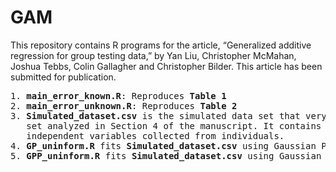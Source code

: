 # GAM

This repository contains R programs for the article, “Generalized additive regression for group testing data,” by Yan Liu, Christopher McMahan, Joshua Tebbs, Colin Gallagher and Christopher Bilder. This article has been submitted for publication.

<pre>
1. <b>main_error_known.R</b>: Reproduces <b>Table 1</b>
2. <b>main_error_unknown.R</b>: Reproduces <b>Table 2</b>
3. <b>Simulated_dataset.csv</b> is the simulated data set that very closely resembles the Iowa data 
   set analyzed in Section 4 of the manuscript. It contains testing responses from Dorfman Test, and 
   independent variables collected from individuals.
4. <b>GP_uninform.R</b> fits <b>Simulated_dataset.csv</b> using Gaussian Process (GP) method.
5. <b>GPP_uninform.R</b> fits <b>Simulated_dataset.csv</b> using Gaussian Predictive Process (GPP) method.
<pre>
